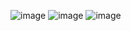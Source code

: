 ![image](https://github.com/user-attachments/assets/b5ec940c-842a-4af5-aae3-fba1ee9afd62)
![image](https://github.com/user-attachments/assets/129e019d-a588-4efc-a53f-47538b2e3c89)
![image](https://github.com/user-attachments/assets/513f9cf1-5ddf-42ff-95b0-ed0bf7908f29)
